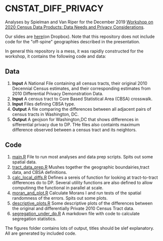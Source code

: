 # CNSTAT_DIFF_PRIVACY
Analyses by Spielman and Van Riper for the December 2019 [Workshop on 2020 Census Data Products: Data Needs and Privacy Considerations](https://sites.nationalacademies.org/DBASSE/CNSTAT/DBASSE_196518).   

Our slides are [here](https://www.dropbox.com/s/b85pkmibuz9gxp1/CNSTAT%20Presentation%202019_DVR_SS_121019.pptx?dl=0)(on Dropbox).  Note that this repository does not include code for the "off-spine" geographies described in the presentation.

In general this repository is a mess, it was rapidly constructed for the workshop, it contains the following code and data:

## Data
1.  **Input** A National File containing all census tracts, their original 2010 Decennial Census estimates, and their corresponding estimates from 2010 Differential Privacy Demonstration Data.
2.  **Input** A census tract to Core Based Statistical Area (CBSA) crosswalk.
3.  **Input** Files defining CBSA type.
4.  **Output** A file comparing the differences between all adjacent pairs of census tracts in Washington, DC.  
5.  **Output** A geojson for Washington,DC that shows differences in sifferential privacy due to DP.  THe files also containts maximum difference observed between a census tract and its neightors.

## Code
1.  [main.R](https://github.com/geoss/CNSTAT_DIFF_PRIVACY/blob/master/code/main.R) File to run most analyses and data prep scripts.  Spits out some spatial data.  
1.  [tract_data_prep.R](https://github.com/geoss/CNSTAT_DIFF_PRIVACY/blob/master/code/tract_data_prep.R) Mushes together the geographic boundairies,tract data, and CBSA definitions.
2.  [calc_local_diffs.R](https://github.com/geoss/CNSTAT_DIFF_PRIVACY/blob/master/code/calc_local_diffs.R) Defines a sereis of function for looking at tract-to-tract differences do to DP.  Several utility functions are also defined to allow computinng the functional in parallel at scale.
3.  [moran_and_plot.R](https://github.com/geoss/CNSTAT_DIFF_PRIVACY/blob/master/code/moran_and_plot.R) Calculate Morans I and run tests of the spatial randomness of the errors.  Spits out some plots.
4.  [descriptive_plots.R](https://github.com/geoss/CNSTAT_DIFF_PRIVACY/blob/master/code/descriptive_plots.R) Some descriptive plots of the differences between the original and differentially Private 2010 Census Tract data.
5.  [segregation_under_dp.R](https://github.com/geoss/CNSTAT_DIFF_PRIVACY/blob/master/code/segregation_under_dp.rmd) A markdown file with code to calculate segregation statistics.

The figures folder contains lots of output, titles should be slef explanatory.  All are generated by included code.

